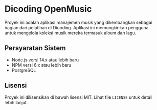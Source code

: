 # Dicoding OpenMusic
Proyek ini adalah aplikasi manajemen musik yang dikembangkan sebagai bagian dari pelatihan di Dicoding. 
Aplikasi ini memungkinkan pengguna untuk mengelola koleksi musik mereka termasuk album dan lagu.

## Persyaratan Sistem
- Node.js versi 14.x atau lebih baru
- NPM versi 6.x atau lebih baru
- PostgreSQL

## Lisensi
Proyek ini dilisensikan di bawah lisensi MIT. Lihat file `LICENSE` untuk detail lebih lanjut.

